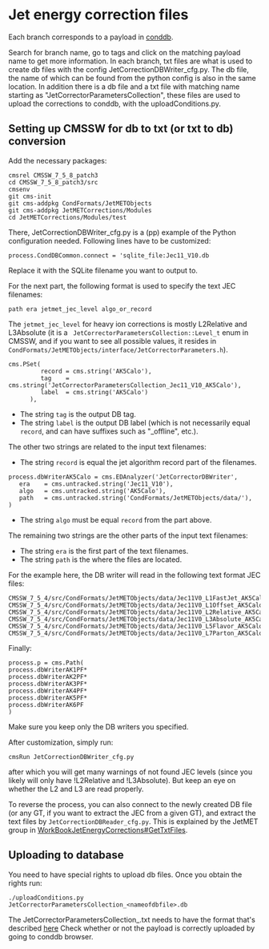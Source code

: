 # Jet energy correction files

Each branch corresponds to a payload in [conddb](https://cms-conddb.cern.ch/cmsDbBrowser/).

Search for branch name, go to tags and click on the matching payload name to get more information. In each branch, txt files are what is used to create db files with the config JetCorrectionDBWriter_cfg.py. The db file, the name of which can be found from the python config is also in the same location. In addition there is a db file and a txt file with matching name starting as "JetCorrectorParametersCollection", these files are used to upload the corrections to conddb, with the uploadConditions.py.

## Setting up CMSSW for db to txt (or txt to db) conversion

Add the necessary packages:

```
cmsrel CMSSW_7_5_8_patch3
cd CMSSW_7_5_8_patch3/src
cmsenv
git cms-init
git cms-addpkg CondFormats/JetMETObjects
git cms-addpkg JetMETCorrections/Modules
cd JetMETCorrections/Modules/test
```


There, JetCorrectionDBWriter_cfg.py is a (pp) example of the Python configuration needed. Following lines have to be customized:
```
process.CondDBCommon.connect = 'sqlite_file:Jec11_V10.db
```

Replace it with the SQLite filename you want to output to.

For the next part, the following format is used to specify the text JEC filenames:

```
path era jetmet_jec_level algo_or_record
```

The ```jetmet_jec_level``` for heavy ion corrections is mostly L2Relative and L3Absolute (it is a ```
JetCorrectorParametersCollection::Level_t``` enum in CMSSW, and if you want to see all possible values, it resides in ```
CondFormats/JetMETObjects/interface/JetCorrectorParameters.h```).

```
cms.PSet(
         record = cms.string('AK5Calo'), 
         tag    = cms.string('JetCorrectorParametersCollection_Jec11_V10_AK5Calo'), 
         label  = cms.string('AK5Calo') 
      ),
```

- The string ```tag``` is the output DB tag.
- The string ```label``` is the output DB label (which is not necessarily equal ```record```, and can have suffixes such as "_offline", etc.).

The other two strings are related to the input text filenames:

- The string ```record``` is equal the jet algorithm record part of the filenames.
```
process.dbWriterAK5Calo = cms.EDAnalyzer('JetCorrectorDBWriter', 
   era    = cms.untracked.string('Jec11_V10'), 
   algo   = cms.untracked.string('AK5Calo'),
   path   = cms.untracked.string('CondFormats/JetMETObjects/data/'),
)
```

- The string ```algo``` must be equal ```record``` from the part above.

The remaining two strings are the other parts of the input text filenames:
- The string ```era``` is the first part of the text filenames.
- The string ```path``` is the where the files are located.

For the example here, the DB writer will read in the following text format JEC files:
```
CMSSW_7_5_4/src/CondFormats/JetMETObjects/data/Jec11V0_L1FastJet_AK5Calo.txt
CMSSW_7_5_4/src/CondFormats/JetMETObjects/data/Jec11V0_L1Offset_AK5Calo.txt
CMSSW_7_5_4/src/CondFormats/JetMETObjects/data/Jec11V0_L2Relative_AK5Calo.txt
CMSSW_7_5_4/src/CondFormats/JetMETObjects/data/Jec11V0_L3Absolute_AK5Calo.txt
CMSSW_7_5_4/src/CondFormats/JetMETObjects/data/Jec11V0_L5Flavor_AK5Calo.txt
CMSSW_7_5_4/src/CondFormats/JetMETObjects/data/Jec11V0_L7Parton_AK5Calo.txt
```

Finally:
```
process.p = cms.Path( 
process.dbWriterAK1PF*
process.dbWriterAK2PF*
process.dbWriterAK3PF*
process.dbWriterAK4PF*
process.dbWriterAK5PF*
process.dbWriterAK6PF
) 
```

Make sure you keep only the DB writers you specified.

After customization, simply run:
```
cmsRun JetCorrectionDBWriter_cfg.py
```

after which you will get many warnings of not found JEC levels (since you likely will only have !L2Relative and !L3Absolute). But keep an eye on whether the L2 and L3 are read properly.

To reverse the process, you can also connect to the newly created DB file (or any GT, if you want to extract the JEC from a given GT), and extract the text files by ```JetCorrectionDBReader_cfg.py```. This is explained by the JetMET group in [WorkBookJetEnergyCorrections#GetTxtFiles](https://twiki.cern.ch/twiki/bin/view/CMSPublic/WorkBookJetEnergyCorrections#GetTxtFiles).


## Uploading to database

You need to have special rights to upload db files. Once you obtain the rights run:

```
./uploadConditions.py JetCorrectorParametersCollection_<nameofdbfile>.db
```

The JetCorrectorParametersCollection_<nameofdbfile>.txt needs to have the format that's described [here](https://twiki.cern.ch/twiki/bin/viewauth/CMS/DropBox)
Check whether or not the payload is correctly uploaded by going to conddb browser.